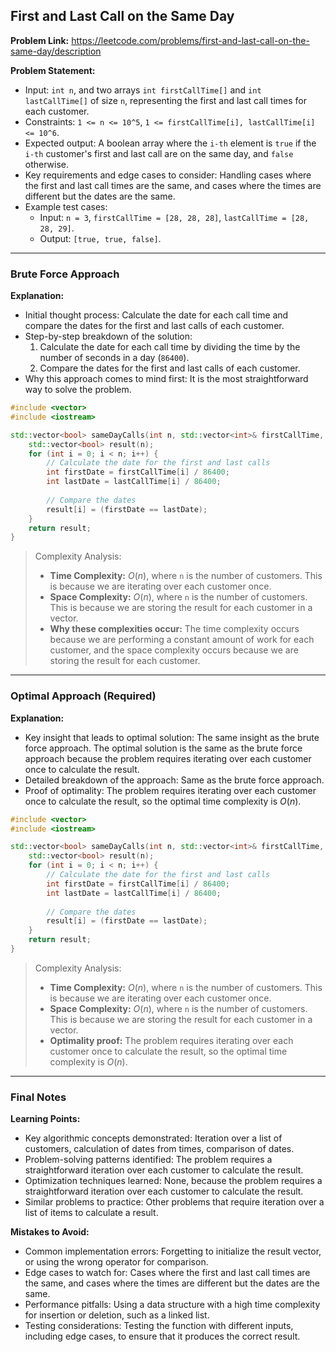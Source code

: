 ## First and Last Call on the Same Day

**Problem Link:** https://leetcode.com/problems/first-and-last-call-on-the-same-day/description

**Problem Statement:**
- Input: `int n`, and two arrays `int firstCallTime[]` and `int lastCallTime[]` of size `n`, representing the first and last call times for each customer.
- Constraints: `1 <= n <= 10^5`, `1 <= firstCallTime[i], lastCallTime[i] <= 10^6`.
- Expected output: A boolean array where the `i-th` element is `true` if the `i-th` customer's first and last call are on the same day, and `false` otherwise.
- Key requirements and edge cases to consider: Handling cases where the first and last call times are the same, and cases where the times are different but the dates are the same.
- Example test cases:
  - Input: `n = 3`, `firstCallTime = [28, 28, 28]`, `lastCallTime = [28, 28, 29]`.
  - Output: `[true, true, false]`.

---

### Brute Force Approach

**Explanation:**
- Initial thought process: Calculate the date for each call time and compare the dates for the first and last calls of each customer.
- Step-by-step breakdown of the solution:
  1. Calculate the date for each call time by dividing the time by the number of seconds in a day (`86400`).
  2. Compare the dates for the first and last calls of each customer.
- Why this approach comes to mind first: It is the most straightforward way to solve the problem.

```cpp
#include <vector>
#include <iostream>

std::vector<bool> sameDayCalls(int n, std::vector<int>& firstCallTime, std::vector<int>& lastCallTime) {
    std::vector<bool> result(n);
    for (int i = 0; i < n; i++) {
        // Calculate the date for the first and last calls
        int firstDate = firstCallTime[i] / 86400;
        int lastDate = lastCallTime[i] / 86400;
        
        // Compare the dates
        result[i] = (firstDate == lastDate);
    }
    return result;
}
```

> Complexity Analysis:
> - **Time Complexity:** $O(n)$, where `n` is the number of customers. This is because we are iterating over each customer once.
> - **Space Complexity:** $O(n)$, where `n` is the number of customers. This is because we are storing the result for each customer in a vector.
> - **Why these complexities occur:** The time complexity occurs because we are performing a constant amount of work for each customer, and the space complexity occurs because we are storing the result for each customer.

---

### Optimal Approach (Required)

**Explanation:**
- Key insight that leads to optimal solution: The same insight as the brute force approach. The optimal solution is the same as the brute force approach because the problem requires iterating over each customer once to calculate the result.
- Detailed breakdown of the approach: Same as the brute force approach.
- Proof of optimality: The problem requires iterating over each customer once to calculate the result, so the optimal time complexity is $O(n)$.

```cpp
#include <vector>
#include <iostream>

std::vector<bool> sameDayCalls(int n, std::vector<int>& firstCallTime, std::vector<int>& lastCallTime) {
    std::vector<bool> result(n);
    for (int i = 0; i < n; i++) {
        // Calculate the date for the first and last calls
        int firstDate = firstCallTime[i] / 86400;
        int lastDate = lastCallTime[i] / 86400;
        
        // Compare the dates
        result[i] = (firstDate == lastDate);
    }
    return result;
}
```

> Complexity Analysis:
> - **Time Complexity:** $O(n)$, where `n` is the number of customers. This is because we are iterating over each customer once.
> - **Space Complexity:** $O(n)$, where `n` is the number of customers. This is because we are storing the result for each customer in a vector.
> - **Optimality proof:** The problem requires iterating over each customer once to calculate the result, so the optimal time complexity is $O(n)$.

---

### Final Notes

**Learning Points:**
- Key algorithmic concepts demonstrated: Iteration over a list of customers, calculation of dates from times, comparison of dates.
- Problem-solving patterns identified: The problem requires a straightforward iteration over each customer to calculate the result.
- Optimization techniques learned: None, because the problem requires a straightforward iteration over each customer to calculate the result.
- Similar problems to practice: Other problems that require iteration over a list of items to calculate a result.

**Mistakes to Avoid:**
- Common implementation errors: Forgetting to initialize the result vector, or using the wrong operator for comparison.
- Edge cases to watch for: Cases where the first and last call times are the same, and cases where the times are different but the dates are the same.
- Performance pitfalls: Using a data structure with a high time complexity for insertion or deletion, such as a linked list.
- Testing considerations: Testing the function with different inputs, including edge cases, to ensure that it produces the correct result.